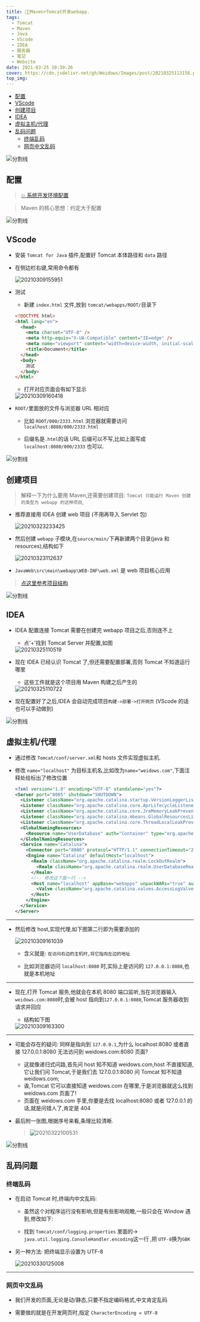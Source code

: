 ```yaml
---
title: 🐱‍🏍Maven+Tomcat开发webapp.
tags:
  - Tomcat
  - Maven
  - Java
  - VScode
  - IDEA
  - 服务器
  - 笔记
  - Website
date: 2021-03-25 10:39:26
cover: https://cdn.jsdelivr.net/gh/Weidows/Images/post/20210325113158.png
top_img:
---
```


<!--
 * @?: *********************************************************************
 * @Author: Weidows
 * @LastEditors: Weidows
 * @LastEditTime: 2021-03-30 12:50:22
 * @FilePath: \Weidowsd:\Game\Github\Blog-private\source\_posts\tools\Tomcat.md
 * @Description:
 * @!: *********************************************************************
-->

- [配置](#配置)
- [VScode](#vscode)
- [创建项目](#创建项目)
- [IDEA](#idea)
- [虚拟主机/代理](#虚拟主机代理)
- [乱码问题](#乱码问题)
  - [终端乱码](#终端乱码)
  - [网页中文乱码](#网页中文乱码)

![分割线](https://cdn.jsdelivr.net/gh/Weidows/Images/img/divider.png)

## 配置

> [💥 系统开发环境配置](../../system/system_variable#maven)

> Maven 的核心思想：约定大于配置

![分割线](https://cdn.jsdelivr.net/gh/Weidows/Images/img/divider.png)

## VScode

- 安装 `Tomcat for Java` 插件,配置好 Tomcat 本体路径和 `data` 路径

- 在侧边栏右键,常用命令都有

  <img src="https://cdn.jsdelivr.net/gh/Weidows/Images/post/20210309155951.png" alt="20210309155951" />

- 测试

  - 新建 `index.html` 文件,放到 `tomcat/webapps/ROOT/`目录下

  ```html
  <!DOCTYPE html>
  <html lang="en">
    <head>
      <meta charset="UTF-8" />
      <meta http-equiv="X-UA-Compatible" content="IE=edge" />
      <meta name="viewport" content="width=device-width, initial-scale=1.0" />
      <title>Document</title>
    </head>
    <body>
      测试
    </body>
  </html>
  ```

  - 打开对应页面会有如下显示

  <img src="https://cdn.jsdelivr.net/gh/Weidows/Images/post/20210309160418.png" alt="20210309160418" />

- `ROOT/`里面放的文件与浏览器 URL 相对应

  - 比如 `ROOT/000/2333.html` 浏览器就需要访问 `localhost:8080/000/2333.html`

  - 后缀名是`.html`的话 URL 后缀可以不写,比如上面写成 `localhost:8080/000/2333` 也可以.

![分割线](https://cdn.jsdelivr.net/gh/Weidows/Images/img/divider.png)

## 创建项目

> 解释一下为什么要用 Maven,还需要创建项目: `Tomcat 只能运行 Maven 创建的类型为 webapp 的这种项目`,

- 推荐直接用 IDEA 创建 web 项目 (不用再导入 Servlet 包)

  <img src="https://cdn.jsdelivr.net/gh/Weidows/Images/post/20210323233425.png" alt="20210323233425" />

- 然后创建 `webapp` 子模块,在`source/main/`下再新建两个目录(java 和 resources),结构如下

  <img src="https://cdn.jsdelivr.net/gh/Weidows/Images/post/20210323112637.png" alt="20210323112637" />

- `JavaWeb\src\main\webapp\WEB-INF\web.xml` 是 web 项目核心应用

> [点这里参考项目结构](https://github.com/Weidows/Java/tree/master/JavaWeb/demo-0)

![分割线](https://cdn.jsdelivr.net/gh/Weidows/Images/img/divider.png)

## IDEA

- IDEA 配置连接 Tomcat 需要在创建完 webapp 项目之后,否则连不上

  - 点'+'找到 Tomcat Server 并配置,如图

  <img src="https://cdn.jsdelivr.net/gh/Weidows/Images/post/20210325110519.png" alt="20210325110519" />

- 现在 IDEA 已经认识 Tomcat 了,但还需要配置部署,否则 Tomcat 不知道运行哪里

  - 这些工件就是这个项目用 Maven 构建之后产生的

  <img src="https://cdn.jsdelivr.net/gh/Weidows/Images/post/20210325110722.png" alt="20210325110722" />

- 现在配置好了之后,IDEA 会自动完成项目`构建->部署->打开网页` (VScode 的话也可以手动做到)

![分割线](https://cdn.jsdelivr.net/gh/Weidows/Images/img/divider.png)

## 虚拟主机/代理

- 通过修改 `Tomcat/conf/server.xml`和 hosts 文件实现虚拟主机.

- 修改 `name="localhost"` 为目标主机名,比如改为`name="weidows.com"`,下面注释处给标出了修改位置

  ```xml
  <?xml version="1.0" encoding="UTF-8" standalone="yes"?>
  <Server port="8005" shutdown="SHUTDOWN">
    <Listener className="org.apache.catalina.startup.VersionLoggerListener"/>
    <Listener className="org.apache.catalina.core.AprLifecycleListener" SSLEngine="on"/>
    <Listener className="org.apache.catalina.core.JreMemoryLeakPreventionListener"/>
    <Listener className="org.apache.catalina.mbeans.GlobalResourcesLifecycleListener"/>
    <Listener className="org.apache.catalina.core.ThreadLocalLeakPreventionListener"/>
    <GlobalNamingResources>
      <Resource name="UserDatabase" auth="Container" type="org.apache.catalina.UserDatabase" description="User database that can be updated and saved" factory="org.apache.catalina.users.MemoryUserDatabaseFactory" pathname="conf/tomcat-users.xml"/>
    </GlobalNamingResources>
    <Service name="Catalina">
      <Connector port="8080" protocol="HTTP/1.1" connectionTimeout="20000" redirectPort="8443"/>
      <Engine name="Catalina" defaultHost="localhost">
        <Realm className="org.apache.catalina.realm.LockOutRealm">
          <Realm className="org.apache.catalina.realm.UserDatabaseRealm" resourceName="UserDatabase"/>
        </Realm>
        <!-- 修改这下面一行 -->
        <Host name="localhost" appBase="webapps" unpackWARs="true" autoDeploy="true">
          <Valve className="org.apache.catalina.valves.AccessLogValve" directory="logs" prefix="localhost_access_log" suffix=".txt" pattern="%h %l %u %t &quot;%r&quot; %s %b"/>
        </Host>
      </Engine>
    </Service>
  </Server>
  ```

---

- 然后修改 host,实现代理,如下图第二行即为需要添加的

  <img src="https://cdn.jsdelivr.net/gh/Weidows/Images/post/20210309161039.png" alt="20210309161039" />

  - 含义就是: `在访问右边的主机时,将它指向左边的地址`

  - 比如浏览器访问 `localhost:8080` 时,实际上是访问的 `127.0.0.1:8080`,也就是本机地址

---

- 现在,打开 Tomcat 服务,他就会在本机 8080 端口监听,当在浏览器输入`weidows.com:8080`时,会被 host 指向到`127.0.0.1:8080`,Tomcat 服务器收到请求并回应

  - 结构如下图

  <img src="https://cdn.jsdelivr.net/gh/Weidows/Images/post/20210309163300.png" alt="20210309163300" />

---

- 可能会存在的疑问: 同样是指向到 `127.0.0.1`,为什么 localhost:8080 或者直接 127.0.0.1:8080 无法访问到 weidows.com:8080 页面?

  - 这就像递归式问路,首先问 host 知不知道 weidows.com,host 不直接知道,它让我们问 Tomcat,于是我们去 127.0.0.1:8080 问 Tomcat 知不知道 weidows.com;
  - 诶,Tomcat 它可以直接知道 weidows.com 在哪里,于是浏览器就这么找到 weidows.com 页面了!
  - 页面在 weidows.com 手里,你要是去找 localhost:8080 或者 127.0.0.1 的话,就是问错人了,肯定是 404

- 最后附一张图,根据序号来看,条理比较清晰.

  > <img src="https://cdn.jsdelivr.net/gh/Weidows/Images/post/20210322100531.png" alt="20210322100531" />

![分割线](https://cdn.jsdelivr.net/gh/Weidows/Images/img/divider.png)

## 乱码问题

### 终端乱码

- 在启动 Tomcat 时,终端内中文乱码:

  - 虽然这个对程序运行没有影响,但是有些影响观瞻,一般只会在 Window 遇到,修改如下:

  - 找到 `Tomcat/conf/logging.properties` 里面的-> `java.util.logging.ConsoleHandler.encoding`这一行 ,把 `UTF-8`换为`GBK`

- 另一种方法: 把终端显示设置为 UTF-8

  <img src="https://cdn.jsdelivr.net/gh/Weidows/Images/post/20210330125008.png" alt="20210330125008" />

---

### 网页中文乱码

- 我们开发的页面,无论是动/静态,只要不指定编码格式,中文肯定乱码

- 需要做的就是在开发网页时,指定 `CharacterEncoding = UTF-8`

